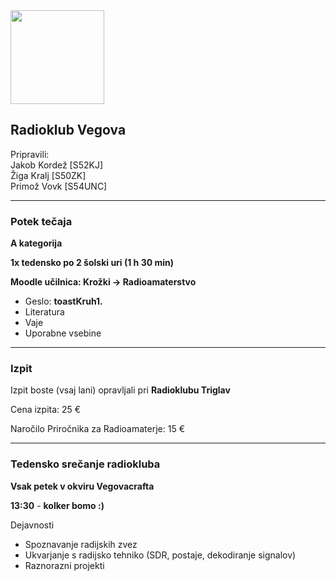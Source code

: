 <img src="images/RKV_logo.svg" width=150>

## Radioklub Vegova

<!--# Radioamaterski tečaj za razred A-->

Pripravili:  
Jakob Kordež \[S52KJ]  
Žiga Kralj \[S50ZK]  
Primož Vovk \[S54UNC]

----

### Potek tečaja

**A kategorija**

**1x tedensko po 2 šolski uri (1 h 30 min)**

**Moodle učilnica: Krožki -> Radioamaterstvo**
- Geslo: **toastKruh1.**
- Literatura
- Vaje
- Uporabne vsebine

----

### Izpit

Izpit boste (vsaj lani) opravljali pri **Radioklubu Triglav**

Cena izpita: 25 €

Naročilo Priročnika za Radioamaterje: 15 €

----

### Tedensko srečanje radiokluba

**Vsak petek v okviru Vegovacrafta**

**13:30** - **kolker bomo :)**

Dejavnosti
- Spoznavanje radijskih zvez
- Ukvarjanje s radijsko tehniko (SDR, postaje, dekodiranje signalov)
- Raznorazni projekti